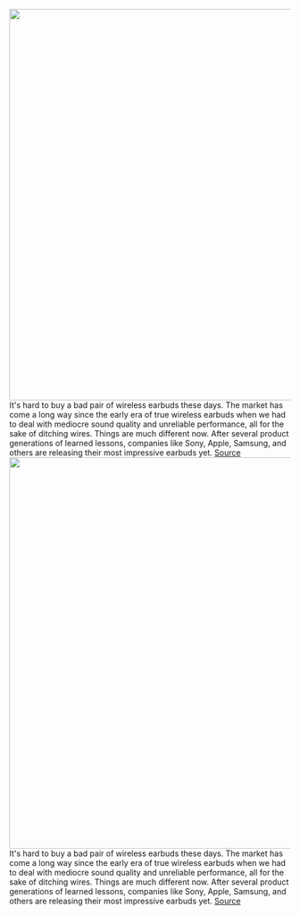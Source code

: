 <img src='https://cdn.vox-cdn.com/thumbor/27I6drHLZqZo903BTAF-yl4mXi0=/0x0:2040x1360/1200x675/filters:focal(813x714:1139x1040)/cdn.vox-cdn.com/uploads/chorus_image/image/67005649/DSCF4089_Edited.10.jpg' width='700px' /><br/>
It's hard to buy a bad pair of wireless earbuds these days. The market has come a long way since the early era of true wireless earbuds when we had to deal with mediocre sound quality and unreliable performance, all for the sake of ditching wires. Things are much different now. After several product generations of learned lessons, companies like Sony, Apple, Samsung, and others are releasing their most impressive earbuds yet.
<a href='https://www.theverge.com/21309820/best-wireless-earbuds'> Source <a/><img src='https://cdn.vox-cdn.com/thumbor/27I6drHLZqZo903BTAF-yl4mXi0=/0x0:2040x1360/1200x675/filters:focal(813x714:1139x1040)/cdn.vox-cdn.com/uploads/chorus_image/image/67005649/DSCF4089_Edited.10.jpg' width='700px' /><br/>
It's hard to buy a bad pair of wireless earbuds these days. The market has come a long way since the early era of true wireless earbuds when we had to deal with mediocre sound quality and unreliable performance, all for the sake of ditching wires. Things are much different now. After several product generations of learned lessons, companies like Sony, Apple, Samsung, and others are releasing their most impressive earbuds yet.
<a href='https://www.theverge.com/21309820/best-wireless-earbuds'> Source <a/>